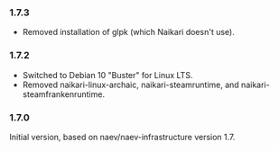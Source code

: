 ### 1.7.3
* Removed installation of glpk (which Naikari doesn't use).

### 1.7.2
* Switched to Debian 10 "Buster" for Linux LTS.
* Removed naikari-linux-archaic, naikari-steamruntime, and
  naikari-steamfrankenruntime.

### 1.7.0
Initial version, based on naev/naev-infrastructure version 1.7.
